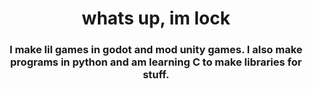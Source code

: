 <h1 align="center">whats up, im lock</h1>
<h3 align="center">I make lil games in godot and mod unity games. I also make programs in python and am learning C to make libraries for stuff.</
